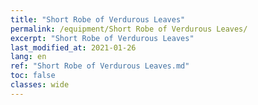 ```yaml
---
title: "Short Robe of Verdurous Leaves"
permalink: /equipment/Short Robe of Verdurous Leaves/
excerpt: "Short Robe of Verdurous Leaves"
last_modified_at: 2021-01-26
lang: en
ref: "Short Robe of Verdurous Leaves.md"
toc: false
classes: wide
---
```


